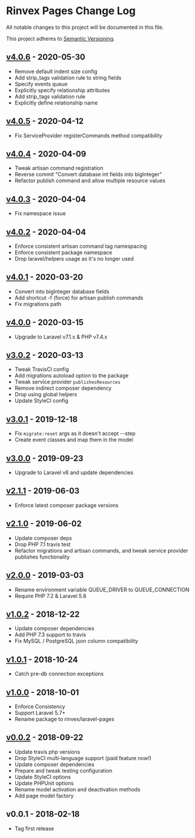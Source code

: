 # Rinvex Pages Change Log

All notable changes to this project will be documented in this file.

This project adheres to [Semantic Versioning](CONTRIBUTING.md).


## [v4.0.6] - 2020-05-30
- Remove default indent size config
- Add strip_tags validation rule to string fields
- Specify events queue
- Explicitly specify relationship attributes
- Add strip_tags validation rule
- Explicitly define relationship name

## [v4.0.5] - 2020-04-12
- Fix ServiceProvider registerCommands method compatibility

## [v4.0.4] - 2020-04-09
- Tweak artisan command registration
- Reverse commit "Convert database int fields into bigInteger"
- Refactor publish command and allow multiple resource values

## [v4.0.3] - 2020-04-04
- Fix namespace issue

## [v4.0.2] - 2020-04-04
- Enforce consistent artisan command tag namespacing
- Enforce consistent package namespace
- Drop laravel/helpers usage as it's no longer used

## [v4.0.1] - 2020-03-20
- Convert into bigInteger database fields
- Add shortcut -f (force) for artisan publish commands
- Fix migrations path

## [v4.0.0] - 2020-03-15
- Upgrade to Laravel v7.1.x & PHP v7.4.x

## [v3.0.2] - 2020-03-13
- Tweak TravisCI config
- Add migrations autoload option to the package
- Tweak service provider `publishesResources`
- Remove indirect composer dependency
- Drop using global helpers
- Update StyleCI config

## [v3.0.1] - 2019-12-18
- Fix `migrate:reset` args as it doesn't accept --step
- Create event classes and map them in the model

## [v3.0.0] - 2019-09-23
- Upgrade to Laravel v6 and update dependencies

## [v2.1.1] - 2019-06-03
- Enforce latest composer package versions

## [v2.1.0] - 2019-06-02
- Update composer deps
- Drop PHP 7.1 travis test
- Refactor migrations and artisan commands, and tweak service provider publishes functionality

## [v2.0.0] - 2019-03-03
- Rename environment variable QUEUE_DRIVER to QUEUE_CONNECTION
- Require PHP 7.2 & Laravel 5.8

## [v1.0.2] - 2018-12-22
- Update composer dependencies
- Add PHP 7.3 support to travis
- Fix MySQL / PostgreSQL json column compatibility

## [v1.0.1] - 2018-10-24
- Catch pre-db connection exceptions

## [v1.0.0] - 2018-10-01
- Enforce Consistency
- Support Laravel 5.7+
- Rename package to rinvex/laravel-pages

## [v0.0.2] - 2018-09-22
- Update travis php versions
- Drop StyleCI multi-language support (paid feature now!)
- Update composer dependencies
- Prepare and tweak testing configuration
- Update StyleCI options
- Update PHPUnit options
- Rename model activation and deactivation methods
- Add page model factory

## v0.0.1 - 2018-02-18
- Tag first release

[v4.0.6]: https://github.com/rinvex/laravel-pages/compare/v4.0.5...v4.0.6
[v4.0.5]: https://github.com/rinvex/laravel-pages/compare/v4.0.4...v4.0.5
[v4.0.4]: https://github.com/rinvex/laravel-pages/compare/v4.0.3...v4.0.4
[v4.0.3]: https://github.com/rinvex/laravel-pages/compare/v4.0.2...v4.0.3
[v4.0.2]: https://github.com/rinvex/laravel-pages/compare/v4.0.1...v4.0.2
[v4.0.1]: https://github.com/rinvex/laravel-pages/compare/v4.0.0...v4.0.1
[v4.0.0]: https://github.com/rinvex/laravel-pages/compare/v3.0.2...v4.0.0
[v3.0.2]: https://github.com/rinvex/laravel-pages/compare/v3.0.1...v3.0.2
[v3.0.1]: https://github.com/rinvex/laravel-pages/compare/v3.0.0...v3.0.1
[v3.0.0]: https://github.com/rinvex/laravel-pages/compare/v2.1.1...v3.0.0
[v2.1.1]: https://github.com/rinvex/laravel-pages/compare/v2.1.0...v2.1.1
[v2.1.0]: https://github.com/rinvex/laravel-pages/compare/v2.0.0...v2.1.0
[v2.0.0]: https://github.com/rinvex/laravel-pages/compare/v1.0.2...v2.0.0
[v1.0.2]: https://github.com/rinvex/laravel-pages/compare/v1.0.1...v1.0.2
[v1.0.1]: https://github.com/rinvex/laravel-pages/compare/v1.0.0...v1.0.1
[v1.0.0]: https://github.com/rinvex/laravel-pages/compare/v0.0.2...v1.0.0
[v0.0.2]: https://github.com/rinvex/laravel-pages/compare/v0.0.1...v0.0.2

